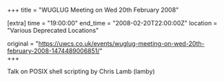 +++
title = "WUGLUG Meeting on Wed 20th February 2008"

[extra]
time = "19:00:00"
end_time = "2008-02-20T22:00:00Z"
location = "Various Deprecated Locations"

original = "https://uwcs.co.uk/events/wuglug-meeting-on-wed-20th-february-2008-1474489006851/"    
+++

Talk on POSIX shell scripting by Chris Lamb (lamby)

